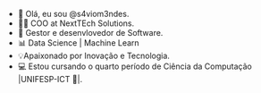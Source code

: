- 👋 Olá, eu sou @s4viom3ndes.
- 👨‍💻 COO at NextTEch Solutions.
- 👾 Gestor e desenvlovedor de Software.
- 📊  Data Science | Machine Learn
- 💡Apaixonado por Inovação e Tecnologia.
- 💻 Estou cursando o quarto período de Ciência da Computação |UNIFESP-ICT 🦖|.                          

